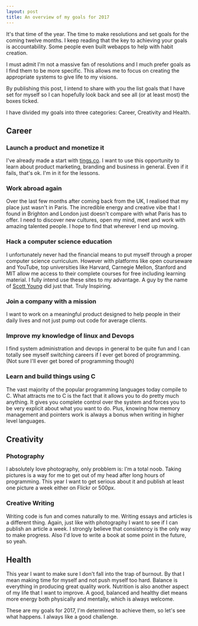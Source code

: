```yaml
---
layout: post
title: An overview of my goals for 2017
---
```


It's that time of the year. The time to make resolutions and set goals for the
coming twelve months. I keep reading that the key to achieving your goals is
accountability. Some people even built webapps to help with habit creation.

I must admit I'm not a massive fan of resolutions and I much prefer goals as I
find them to be more specific. This allows me to focus on creating the appropriate systems to give life to my visions.

By publishing this post, I intend to share with you the list goals that I have
set for myself so I can hopefully look back and see all (or at least most) the
boxes ticked.

I have divided my goals into three categories: Career, Creativity and Health.

## Career

### Launch a product and monetize it

I've already made a start with [tings.co](https://www.github.com/tings). I want
to use this opportunity to learn about product marketing, branding and business
in general. Even if it fails, that's ok. I'm in it for the lessons.

### Work abroad again

Over the last few months after coming back from the UK, I realised that my place
just wasn't in Paris. The incredible energy and creative vibe that I found in
Brighton and London just doesn't compare with what Paris has to offer. I need to
discover new cultures, open my mind, meet and work with amazing talented people. I hope to find that wherever I end up moving.

### Hack a computer science education

I unfortunately never had the financial means to put myself through a proper
computer science curriculum. However with platforms like open courseware and
YouTube, top universities like Harvard, Carnegie Mellon, Stanford and MIT allow me access to their complete courses for free including learning material. I fully intend use these sites to my advantage. A guy by the name of [Scott Young](https://www.youtube.com/watch?v=piSLobJfZ3c) did just that. Truly Inspiring.

### Join a company with a mission

I want to work on a meaningful product designed to help people in their daily
lives and not just pump out code for average clients.

### Improve my knowledge of linux and Devops

I find system administration and devops in general to be quite fun and I can
totally see myself switching careers if I ever get bored of programming.
(Not sure I'll ever get bored of programming though)

### Learn and build things using C

The vast majority of the popular programming languages today compile to C. What
attracts me to C is the fact that it allows you to do pretty much anything. It
gives you complete control over the system and forces you to be very
explicit about what you want to do. Plus, knowing how memory management and
pointers work is always a bonus when writing in higher level languages.

## Creativity

### Photography

I absolutely love photography, only probblem is: I'm a total noob. Taking pictures is a way for me to get out of my head after long hours of programming. This year I want to get serious about it and publish at least one picture a week either on Flickr or 500px.

### Creative Writing

Writing code is fun and comes naturally to me. Writing essays and articles is a different thing. Again, just like with photography I want to see if I can publish an article a week. I strongly believe that consistency is the only way to make progress. Also I'd love to write a book at some point in the future, so yeah.

## Health

This year I want to make sure I don't fall into the trap of burnout. By that I
mean making time for myself and not push myself too hard. Balance is everything
in producing great quality work.
Nutrition is also another aspect of my life that I want to improve. A good,
balanced and healthy diet means more energy both physically and mentally, which
is always welcome.

These are my goals for 2017, I'm determined to achieve them, so let's see what
happens. I always like a good challenge.
